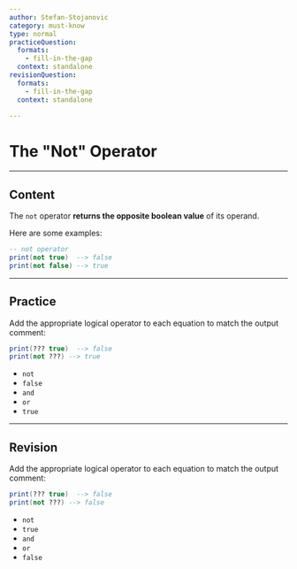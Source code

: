 ```yaml
---
author: Stefan-Stojanovic
category: must-know
type: normal
practiceQuestion:
  formats:
    - fill-in-the-gap
  context: standalone
revisionQuestion:
  formats:
    - fill-in-the-gap
  context: standalone

---
```


# The "Not" Operator

---
## Content

The `not` operator **returns the opposite boolean value** of its operand.

Here are some examples:
```lua
-- not operator
print(not true)  --> false
print(not false) --> true
```

---
## Practice

Add the appropriate logical operator to each equation to match the output comment:
```lua
print(??? true)  --> false
print(not ???) --> true
```

- `not`
- `false`
- `and`
- `or`
- `true`


---
## Revision

Add the appropriate logical operator to each equation to match the output comment:
```lua
print(??? true)  --> false
print(not ???) --> false
```

- `not`
- `true`
- `and`
- `or`
- `false`

